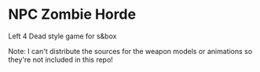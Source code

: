 # NPC Zombie Horde
 Left 4 Dead style game for s&box

Note: I can't distribute the sources for the weapon models or animations so they're not included in this repo!

